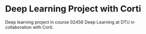 # Deep Learning Project with Corti
Deep learning project in course 02456 Deep Learning at DTU in collaboration with Corti.
